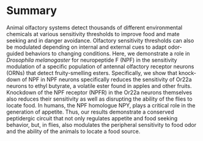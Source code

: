 # Summary

Animal olfactory systems detect thousands of different environmental chemicals at various sensitivity thresholds to improve food and mate seeking and in danger avoidance. Olfactory sensitivity thresholds can also be modulated depending on internal and external cues to adapt odor-guided behaviors to changing conditions. Here, we demonstrate a role in *Drosophila melanogaster* for neuropeptide F (NPF) in the sensitivity modulation of a specific population of antennal olfactory receptor neurons (ORNs) that detect fruity-smelling esters. Specifically, we show that knock-down of NPF in NPF neurons specifically reduces the sensitivity of Or22a neurons to ethyl butyrate, a volatile ester found in apples and other fruits. Knockdown of the NPF receptor (NPFR) in the Or22a neurons themselves also reduces their sensitivity as well as disrupting the ability of the flies to locate food. In humans, the NPF homologue NPY, plays a critical role in the generation of appetite. Thus, our results demonstrate a conserved peptidergic circuit that not only regulates appetite and food seeking behavior, but, in flies, also modulates the peripheral sensitivity to food odor and the ability of the animals to locate a food source.